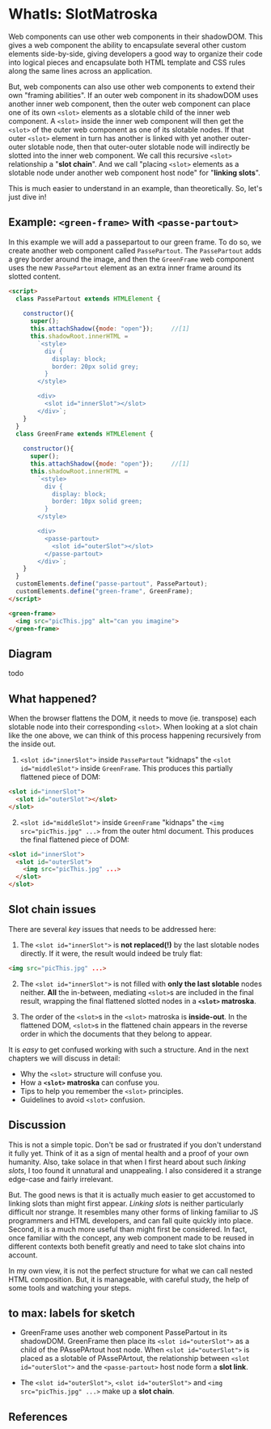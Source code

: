 # WhatIs: SlotMatroska

Web components can use other web components in their shadowDOM.
This gives a web component the ability to encapsulate several other custom elements side-by-side,
giving developers a good way to organize their code into logical pieces and 
encapsulate both HTML template and CSS rules along the same lines across an application.

But, web components can also use other web components to extend their own "framing abilities".
If an outer web component in its shadowDOM uses another inner web component, then
the outer web component can place one of its own `<slot>` elements as a slotable child of the
inner web component.
A `<slot>` inside the inner web component will then get the `<slot>` of the outer web component as 
one of its slotable nodes.
If that outer `<slot>` element in turn has another is linked with yet another outer-outer slotable node,
then that outer-outer slotable node will indirectly be slotted into the inner web component.
We call this recursive `<slot>` relationship a "**slot chain**".
And we call "placing `<slot>` elements as a slotable node under another web component host node"
for "**linking slots**".

This is much easier to understand in an example, than theoretically. So, let's just dive in!

## Example: `<green-frame>` with `<passe-partout>`

In this example we will add a passepartout to our green frame.
To do so, we create another web component called `PassePartout`.
The `PassePartout` adds a grey border around the image, and
then the `GreenFrame` web component uses the new `PassePartout` element as
an extra inner frame around its slotted content.

```html
<script>
  class PassePartout extends HTMLElement {       
    
    constructor(){
      super();
      this.attachShadow({mode: "open"});     //[1]
      this.shadowRoot.innerHTML =             
        `<style>
          div {
            display: block;                                  
            border: 20px solid grey;
          }
        </style>

        <div>
          <slot id="innerSlot"></slot>
        </div>`;
    }
  }
  class GreenFrame extends HTMLElement {       
    
    constructor(){
      super();
      this.attachShadow({mode: "open"});     //[1]
      this.shadowRoot.innerHTML =             
        `<style>
          div {
            display: block;                                  
            border: 10px solid green;
          }
        </style>

        <div>
          <passe-partout>
            <slot id="outerSlot"></slot>
          </passe-partout>
        </div>`;
    }
  }
  customElements.define("passe-partout", PassePartout);
  customElements.define("green-frame", GreenFrame);
</script>

<green-frame>
  <img src="picThis.jpg" alt="can you imagine">
</green-frame>
```

## Diagram

todo

## What happened?

When the browser flattens the DOM, it needs to move (ie. transpose) each slotable node into
their corresponding `<slot>`. When looking at a slot chain like the one above, 
we can think of this process happening recursively from the inside out.

1. `<slot id="innerSlot">` inside `PassePartout` "kidnaps" the `<slot id="middleSlot">` 
   inside `GreenFrame`. This produces this partially flattened piece of DOM:
```html
<slot id="innerSlot">
  <slot id="outerSlot"></slot>
</slot>
```

2. `<slot id="middleSlot">` inside `GreenFrame` "kidnaps" the `<img src="picThis.jpg" ...>`
   from the outer html document. This produces the final flattened piece of DOM:
```html
<slot id="innerSlot">
  <slot id="outerSlot">
    <img src="picThis.jpg" ...>
  </slot>
</slot>
```

## Slot chain issues

There are several *key* issues that needs to be addressed here:

1. The `<slot id="innerSlot">` is **not replaced(!)** by the last slotable nodes directly.
   If it were, the result would indeed be truly flat:
```html
<img src="picThis.jpg" ...>
```

2. The `<slot id="innerSlot">` is not filled with **only the last slotable** nodes neither.
   **All** the in-between, mediating `<slot>`s are included in the final result, 
   wrapping the final flattened slotted nodes in a **`<slot>` matroska**.

3. The order of the `<slot>`s in the `<slot>` matroska is **inside-out**.
   In the flattened DOM, `<slot>`s in the flattened chain appears in the reverse order in 
   which the documents that they belong to appear. 

It is *easy* to get confused working with such a structure. And in the next chapters we will discuss in
detail:
 * Why the `<slot>` structure will confuse you. 
 * How a **`<slot>` matroska** can confuse you.
 * Tips to help you remember the `<slot>` principles. 
 * Guidelines to avoid `<slot>` confusion.

## Discussion 
This is not a simple topic. Don't be sad or frustrated if you don't understand it fully yet.
Think of it as a sign of mental health and a proof of your own humanity.
Also, take solace in that when I first heard about such *linking slots*, 
I too found it unnatural and unappealing.
I also considered it a strange edge-case and fairly irrelevant. 

But. The good news is that it is actually much easier to get accustomed to linking slots than
might first appear.
*Linking slots* is neither particularly difficult nor strange.
It resembles many other forms of linking familiar to JS programmers and HTML developers, and 
can fall quite quickly into place.
Second, it is a much more useful than might first be considered.
In fact, once familiar with the concept, any web component made to be reused in different contexts
both benefit greatly and need to take slot chains into account.

In my own view, it is not the perfect structure for what we can call nested HTML composition.
But, it is manageable, with careful study, the help of some tools and watching your steps.

## to max: labels for sketch

* GreenFrame uses another web component PassePartout in its shadowDOM.
GreenFrame then place its `<slot id="outerSlot">` as a child of the PAssePArtout host node.
When `<slot id="outerSlot">` is placed as a slotable of PAssePArtout, 
the relationship between `<slot id="outerSlot">` and the `<passe-partout>` host node
form a **slot link**.

* The `<slot id="outerSlot">`, `<slot id="outerSlot">` and `<img src="picThis.jpg" ...>` make 
up a **slot chain**.

## References
 

 